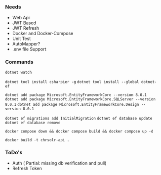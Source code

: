 ### Needs

- Web Api
- JWT Based
- JWT Refresh
- Docker and Docker-Compose
- Unit Test
- AutoMapper?
- .env file Support


### Commands

`dotnet watch`

`dotnet tool install csharpier -g`
`dotnet tool install --global dotnet-ef`

`dotnet add package Microsoft.EntityFrameworkCore --version 8.0.1`
`dotnet add package Microsoft.EntityFrameworkCore.SQLServer --version 8.0.1`
`dotnet add package Microsoft.EntityFrameworkCore.Design --version 8.0.1`

`dotnet ef migrations add InitialMigration`
`dotnet ef database update`
`dotnet ef database remove`

`docker compose down && docker compose build && docker compose up -d`

`docker build -t chrsolr-api .`

### ToDo's

- Auth ( Partial: missing db verification and pull)
- Refresh Token
